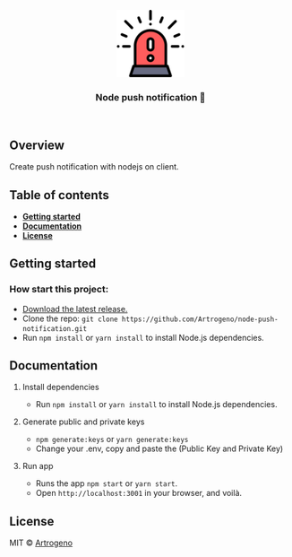 <p align="center">
  <a href="readme/">
    <img src="https://github.com/Artrogeno/node-push-notification/raw/master/src/client/assets/images/alert.svg" width=120 height=120 alt="Push Notification" />
  </a>
</p>

<h3 align="center">
  Node push notification 🚨
</h3>

<br>

## Overview

Create push notification with nodejs on client.

## Table of contents

- **[Getting started](#getting-started)**
- **[Documentation](#documentation)**
- **[License](#license)**

## Getting started

### How start this project:

- [Download the latest release.](https://github.com/Artrogeno/node-push-notification/archive/master.zip)
- Clone the repo: `git clone https://github.com/Artrogeno/node-push-notification.git`
- Run `npm install` or `yarn install` to install Node.js dependencies.

## Documentation

1. Install dependencies

   - Run `npm install` or `yarn install` to install Node.js dependencies.

2) Generate public and private keys

   - `npm generate:keys` or `yarn generate:keys`
   - Change your .env, copy and paste the (Public Key and Private Key)

3) Run app

   - Runs the app `npm start` or `yarn start`.
   - Open `http://localhost:3001` in your browser, and voilà.

## License

MIT © [Artrogeno](https://github.com/Artrogeno)

